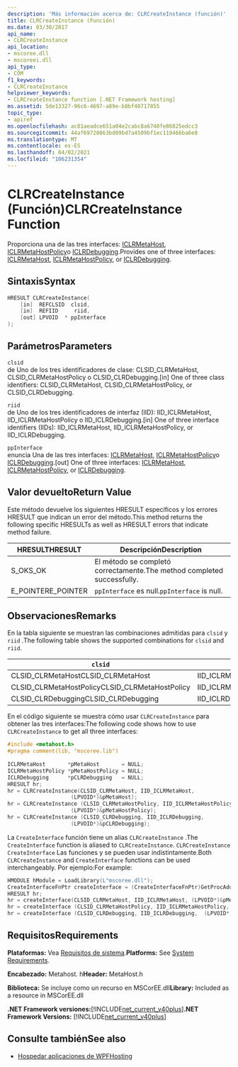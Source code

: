 ```yaml
---
description: 'Más información acerca de: CLRCreateInstance (función)'
title: CLRCreateInstance (Función)
ms.date: 03/30/2017
api_name:
- CLRCreateInstance
api_location:
- mscoree.dll
- mscoreei.dll
api_type:
- COM
f1_keywords:
- CLRCreateInstance
helpviewer_keywords:
- CLRCreateInstance function [.NET Framework hosting]
ms.assetid: 5de13327-96c6-4697-a89e-b8bf40717855
topic_type:
- apiref
ms.openlocfilehash: ac81aeadce651a04e2cabc8a6740fe86825edcc3
ms.sourcegitcommit: 44af69720863bd09bd7a4509bf1ec119466ba6e8
ms.translationtype: MT
ms.contentlocale: es-ES
ms.lasthandoff: 04/02/2021
ms.locfileid: "106231354"
---
```

# <a name="clrcreateinstance-function"></a><span data-ttu-id="f766a-103">CLRCreateInstance (Función)</span><span class="sxs-lookup"><span data-stu-id="f766a-103">CLRCreateInstance Function</span></span>

<span data-ttu-id="f766a-104">Proporciona una de las tres interfaces: [ICLRMetaHost](iclrmetahost-interface.md), [ICLRMetaHostPolicy](iclrmetahostpolicy-interface.md)o [ICLRDebugging](../debugging/iclrdebugging-interface.md).</span><span class="sxs-lookup"><span data-stu-id="f766a-104">Provides one of three interfaces: [ICLRMetaHost](iclrmetahost-interface.md), [ICLRMetaHostPolicy](iclrmetahostpolicy-interface.md), or [ICLRDebugging](../debugging/iclrdebugging-interface.md).</span></span>  
  
## <a name="syntax"></a><span data-ttu-id="f766a-105">Sintaxis</span><span class="sxs-lookup"><span data-stu-id="f766a-105">Syntax</span></span>  
  
```cpp  
HRESULT CLRCreateInstance(  
    [in]  REFCLSID  clsid,  
    [in]  REFIID     riid,  
    [out] LPVOID  * ppInterface  
);  
```  
  
## <a name="parameters"></a><span data-ttu-id="f766a-106">Parámetros</span><span class="sxs-lookup"><span data-stu-id="f766a-106">Parameters</span></span>  

 `clsid`  
 <span data-ttu-id="f766a-107">de Uno de los tres identificadores de clase: CLSID_CLRMetaHost, CLSID_CLRMetaHostPolicy o CLSID_CLRDebugging.</span><span class="sxs-lookup"><span data-stu-id="f766a-107">[in] One of three class identifiers: CLSID_CLRMetaHost, CLSID_CLRMetaHostPolicy, or CLSID_CLRDebugging.</span></span>  
  
 `riid`  
 <span data-ttu-id="f766a-108">de Uno de los tres identificadores de interfaz (IID): IID_ICLRMetaHost, IID_ICLRMetaHostPolicy o IID_ICLRDebugging.</span><span class="sxs-lookup"><span data-stu-id="f766a-108">[in] One of three interface identifiers (IIDs): IID_ICLRMetaHost, IID_ICLRMetaHostPolicy, or IID_ICLRDebugging.</span></span>  
  
 `ppInterface`  
 <span data-ttu-id="f766a-109">enuncia Una de las tres interfaces: [ICLRMetaHost](iclrmetahost-interface.md), [ICLRMetaHostPolicy](iclrmetahostpolicy-interface.md)o [ICLRDebugging](../debugging/iclrdebugging-interface.md).</span><span class="sxs-lookup"><span data-stu-id="f766a-109">[out] One of three interfaces: [ICLRMetaHost](iclrmetahost-interface.md), [ICLRMetaHostPolicy](iclrmetahostpolicy-interface.md), or [ICLRDebugging](../debugging/iclrdebugging-interface.md).</span></span>  
  
## <a name="return-value"></a><span data-ttu-id="f766a-110">Valor devuelto</span><span class="sxs-lookup"><span data-stu-id="f766a-110">Return Value</span></span>  

 <span data-ttu-id="f766a-111">Este método devuelve los siguientes HRESULT específicos y los errores HRESULT que indican un error del método.</span><span class="sxs-lookup"><span data-stu-id="f766a-111">This method returns the following specific HRESULTs as well as HRESULT errors that indicate method failure.</span></span>  
  
|<span data-ttu-id="f766a-112">HRESULT</span><span class="sxs-lookup"><span data-stu-id="f766a-112">HRESULT</span></span>|<span data-ttu-id="f766a-113">Descripción</span><span class="sxs-lookup"><span data-stu-id="f766a-113">Description</span></span>|  
|-------------|-----------------|  
|<span data-ttu-id="f766a-114">S_OK</span><span class="sxs-lookup"><span data-stu-id="f766a-114">S_OK</span></span>|<span data-ttu-id="f766a-115">El método se completó correctamente.</span><span class="sxs-lookup"><span data-stu-id="f766a-115">The method completed successfully.</span></span>|  
|<span data-ttu-id="f766a-116">E_POINTER</span><span class="sxs-lookup"><span data-stu-id="f766a-116">E_POINTER</span></span>|<span data-ttu-id="f766a-117">`ppInterface` es null.</span><span class="sxs-lookup"><span data-stu-id="f766a-117">`ppInterface` is null.</span></span>|  
  
## <a name="remarks"></a><span data-ttu-id="f766a-118">Observaciones</span><span class="sxs-lookup"><span data-stu-id="f766a-118">Remarks</span></span>  

 <span data-ttu-id="f766a-119">En la tabla siguiente se muestran las combinaciones admitidas para `clsid` y `riid` .</span><span class="sxs-lookup"><span data-stu-id="f766a-119">The following table shows the supported combinations for `clsid` and `riid`.</span></span>  
  
|`clsid`|`riid`|  
|--------------|------------|  
|<span data-ttu-id="f766a-120">CLSID_CLRMetaHost</span><span class="sxs-lookup"><span data-stu-id="f766a-120">CLSID_CLRMetaHost</span></span>|<span data-ttu-id="f766a-121">IID_ICLRMetaHost</span><span class="sxs-lookup"><span data-stu-id="f766a-121">IID_ICLRMetaHost</span></span>|  
|<span data-ttu-id="f766a-122">CLSID_CLRMetaHostPolicy</span><span class="sxs-lookup"><span data-stu-id="f766a-122">CLSID_CLRMetaHostPolicy</span></span>|<span data-ttu-id="f766a-123">IID_ICLRMetaHostPolicy</span><span class="sxs-lookup"><span data-stu-id="f766a-123">IID_ICLRMetaHostPolicy</span></span>|  
|<span data-ttu-id="f766a-124">CLSID_CLRDebugging</span><span class="sxs-lookup"><span data-stu-id="f766a-124">CLSID_CLRDebugging</span></span>|<span data-ttu-id="f766a-125">IID_ICLRDebugging</span><span class="sxs-lookup"><span data-stu-id="f766a-125">IID_ICLRDebugging</span></span>|  
  
 <span data-ttu-id="f766a-126">En el código siguiente se muestra cómo usar `CLRCreateInstance` para obtener las tres interfaces:</span><span class="sxs-lookup"><span data-stu-id="f766a-126">The following code shows how to use `CLRCreateInstance` to get all three interfaces:</span></span>  
  
```cpp  
#include <metahost.h>  
#pragma comment(lib, "mscoree.lib")  
  
ICLRMetaHost       *pMetaHost       = NULL;  
ICLRMetaHostPolicy *pMetaHostPolicy = NULL;  
ICLRDebugging      *pCLRDebugging   = NULL;  
HRESULT hr;  
hr = CLRCreateInstance(CLSID_CLRMetaHost, IID_ICLRMetaHost,  
                    (LPVOID*)&pMetaHost);  
hr = CLRCreateInstance (CLSID_CLRMetaHostPolicy, IID_ICLRMetaHostPolicy,  
                    (LPVOID*)&pMetaHostPolicy);  
hr = CLRCreateInstance (CLSID_CLRDebugging, IID_ICLRDebugging,  
                    (LPVOID*)&pCLRDebugging);  
```  

<span data-ttu-id="f766a-127">La `CreateInterface` función tiene un alias `CLRCreateInstance` .</span><span class="sxs-lookup"><span data-stu-id="f766a-127">The `CreateInterface` function is aliased to `CLRCreateInstance`.</span></span>  <span data-ttu-id="f766a-128">`CLRCreateInstance` `CreateInterface` Las funciones y se pueden usar indistintamente.</span><span class="sxs-lookup"><span data-stu-id="f766a-128">Both `CLRCreateInstance` and `CreateInterface` functions can be used interchangeably.</span></span> <span data-ttu-id="f766a-129">Por ejemplo:</span><span class="sxs-lookup"><span data-stu-id="f766a-129">For example:</span></span>

```cpp
HMODULE hModule = LoadLibrary(L"mscoree.dll");
CreateInterfaceFnPtr createInterface = (CreateInterfaceFnPtr)GetProcAddress(hModule, "CreateInterface");
HRESULT hr;
hr = createInterface(CLSID_CLRMetaHost, IID_ICLRMetaHost, (LPVOID*)&pMetaHost);
hr = createInterface (CLSID_CLRMetaHostPolicy, IID_ICLRMetaHostPolicy,  (LPVOID*)&pMetaHostPolicy);  
hr = createInterface (CLSID_CLRDebugging, IID_ICLRDebugging,  (LPVOID*)&pCLRDebugging);
```
  
## <a name="requirements"></a><span data-ttu-id="f766a-130">Requisitos</span><span class="sxs-lookup"><span data-stu-id="f766a-130">Requirements</span></span>  

 <span data-ttu-id="f766a-131">**Plataformas:** Vea [Requisitos de sistema](../../get-started/system-requirements.md).</span><span class="sxs-lookup"><span data-stu-id="f766a-131">**Platforms:** See [System Requirements](../../get-started/system-requirements.md).</span></span>  
  
 <span data-ttu-id="f766a-132">**Encabezado:** Metahost. h</span><span class="sxs-lookup"><span data-stu-id="f766a-132">**Header:** MetaHost.h</span></span>  
  
 <span data-ttu-id="f766a-133">**Biblioteca:** Se incluye como un recurso en MSCorEE.dll</span><span class="sxs-lookup"><span data-stu-id="f766a-133">**Library:** Included as a resource in MSCorEE.dll</span></span>  
  
 <span data-ttu-id="f766a-134">**.NET Framework versiones:**[!INCLUDE[net_current_v40plus](../../../../includes/net-current-v40plus-md.md)]</span><span class="sxs-lookup"><span data-stu-id="f766a-134">**.NET Framework Versions:** [!INCLUDE[net_current_v40plus](../../../../includes/net-current-v40plus-md.md)]</span></span>  
  
## <a name="see-also"></a><span data-ttu-id="f766a-135">Consulte también</span><span class="sxs-lookup"><span data-stu-id="f766a-135">See also</span></span>

- [<span data-ttu-id="f766a-136">Hospedar aplicaciones de WPF</span><span class="sxs-lookup"><span data-stu-id="f766a-136">Hosting</span></span>](index.md)

